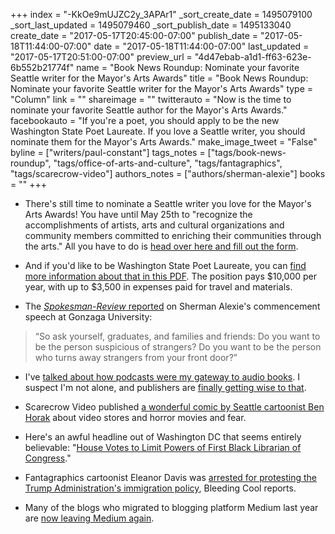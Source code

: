 +++
index = "-KkOe9mUJZC2y_3APAr1"
_sort_create_date = 1495079100
_sort_last_updated = 1495079460
_sort_publish_date = 1495133040
create_date = "2017-05-17T20:45:00-07:00"
publish_date = "2017-05-18T11:44:00-07:00"
date = "2017-05-18T11:44:00-07:00"
last_updated = "2017-05-17T20:51:00-07:00"
preview_url = "4d47ebab-a1d1-ff63-623e-6b552b21774f"
name = "Book News Roundup: Nominate your favorite Seattle writer for the Mayor's Arts Awards"
title = "Book News Roundup: Nominate your favorite Seattle writer for the Mayor's Arts Awards"
type = "Column"
link = ""
shareimage = ""
twitterauto = "Now is the time to nominate your favorite Seattle author for the Mayor's Arts Awards."
facebookauto = "If you're a poet, you should apply to be the new Washington State Poet Laureate. If you love a Seattle writer, you should nominate them for the Mayor's Arts Awards."
make_image_tweet = "False"
byline = ["writers/paul-constant"]
tags_notes = ["tags/book-news-roundup", "tags/office-of-arts-and-culture", "tags/fantagraphics", "tags/scarecrow-video"]
authors_notes = ["authors/sherman-alexie"]
books = ""
+++
* There's still time to nominate a Seattle writer you love for the Mayor's Arts Awards! You have until May 25th to "recognize the accomplishments of artists, arts and cultural organizations and community members committed to enriching their communities through the arts." All you have to do is [head over here and fill out the form](https://www.surveymonkey.com/r/7BJVQWJ).

* And if you'd like to be Washington State Poet Laureate, you can [find more information about that in this PDF](https://www.humanities.org/wp-content/uploads/2017/05/PL-Application-2017.pdf). The position pays $10,000 per year, with up to $3,500 in expenses paid for travel and materials.

* The [*Spokesman-Review* reported](http://www.spokesman.com/stories/2017/may/14/at-gonzaga-commencement-speaker-sherman-alexie-tel/) on Sherman Alexie's commencement speech at Gonzaga University:

<blockquote>“So ask yourself, graduates, and families and friends: Do you want to be the person suspicious of strangers? Do you want to be the person who turns away strangers from your front door?”</blockquote>

* I've [talked about how podcasts were my gateway to audio books](http://www.seattlereviewofbooks.com/reviews/with-a-single-step/). I suspect I'm not alone, and publishers are [finally getting wise to that](http://one.npr.org/?sharedMediaId=528730680:528730681).

* Scarecrow Video published [a wonderful comic by Seattle cartoonist Ben Horak](http://blog.scarecrow.com/fear-rental-a-video-store-comic/) about video stores and horror movies and fear.

* Here's an awful headline out of Washington DC that seems entirely believable: "[House Votes to Limit Powers of First Black Librarian of Congress](http://www.blackpressusa.com/house-votes-to-limit-powers-of-first-black-librarian-of-congress/)." 

* Fantagraphics cartoonist Eleanor Davis was [arrested for protesting the Trump Administration's immigration policy](https://www.bleedingcool.com/2017/05/16/comic-book-artist-eleanor-davis-arrested-protesting-immigration-policy-georgia-board-regents-meeting/), Bleeding Cool reports.

* Many of the blogs who migrated to blogging platform Medium last year are [now leaving Medium again](http://www.poynter.org/2017/after-being-wooed-by-medium-some-publishers-are-beginning-to-leave/459998/).

